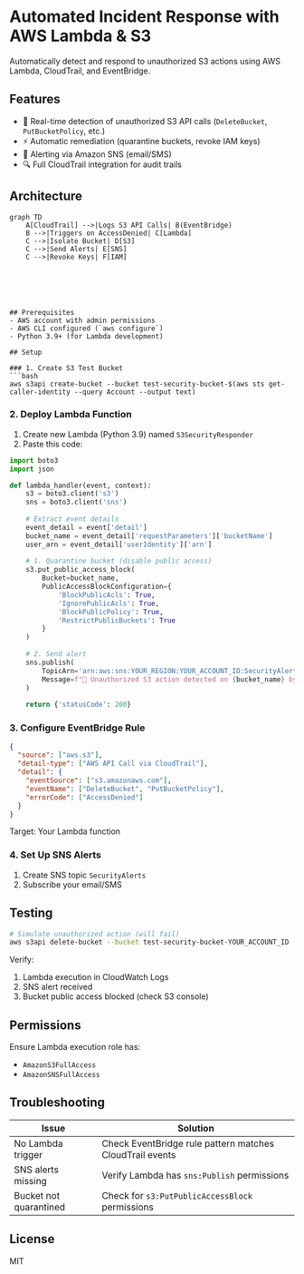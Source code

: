 # Automated Incident Response with AWS Lambda & S3

Automatically detect and respond to unauthorized S3 actions using AWS Lambda, CloudTrail, and EventBridge.

## Features
- 🚨 Real-time detection of unauthorized S3 API calls (`DeleteBucket`, `PutBucketPolicy`, etc.)
- ⚡ Automatic remediation (quarantine buckets, revoke IAM keys)
- 📧 Alerting via Amazon SNS (email/SMS)
- 🔍 Full CloudTrail integration for audit trails

## Architecture
```mermaid
graph TD
    A[CloudTrail] -->|Logs S3 API Calls| B(EventBridge)
    B -->|Triggers on AccessDenied| C[Lambda]
    C -->|Isolate Bucket| D[S3]
    C -->|Send Alerts| E[SNS]
    C -->|Revoke Keys| F[IAM]






## Prerequisites
- AWS account with admin permissions
- AWS CLI configured (`aws configure`)
- Python 3.9+ (for Lambda development)

## Setup

### 1. Create S3 Test Bucket
```bash
aws s3api create-bucket --bucket test-security-bucket-$(aws sts get-caller-identity --query Account --output text)
```

### 2. Deploy Lambda Function
1. Create new Lambda (Python 3.9) named `S3SecurityResponder`
2. Paste this code:
```python
import boto3
import json

def lambda_handler(event, context):
    s3 = boto3.client('s3')
    sns = boto3.client('sns')
    
    # Extract event details
    event_detail = event['detail']
    bucket_name = event_detail['requestParameters']['bucketName']
    user_arn = event_detail['userIdentity']['arn']
    
    # 1. Quarantine bucket (disable public access)
    s3.put_public_access_block(
        Bucket=bucket_name,
        PublicAccessBlockConfiguration={
            'BlockPublicAcls': True,
            'IgnorePublicAcls': True,
            'BlockPublicPolicy': True,
            'RestrictPublicBuckets': True
        }
    )
    
    # 2. Send alert
    sns.publish(
        TopicArn='arn:aws:sns:YOUR_REGION:YOUR_ACCOUNT_ID:SecurityAlerts',
        Message=f"🚨 Unauthorized S3 action detected on {bucket_name} by {user_arn}"
    )
    
    return {'statusCode': 200}
```

### 3. Configure EventBridge Rule
```json
{
  "source": ["aws.s3"],
  "detail-type": ["AWS API Call via CloudTrail"],
  "detail": {
    "eventSource": ["s3.amazonaws.com"],
    "eventName": ["DeleteBucket", "PutBucketPolicy"],
    "errorCode": ["AccessDenied"]
  }
}
```
Target: Your Lambda function

### 4. Set Up SNS Alerts
1. Create SNS topic `SecurityAlerts`
2. Subscribe your email/SMS

## Testing
```bash
# Simulate unauthorized action (will fail)
aws s3api delete-bucket --bucket test-security-bucket-YOUR_ACCOUNT_ID
```
Verify:
1. Lambda execution in CloudWatch Logs
2. SNS alert received
3. Bucket public access blocked (check S3 console)

## Permissions
Ensure Lambda execution role has:
- `AmazonS3FullAccess`
- `AmazonSNSFullAccess`

## Troubleshooting
| Issue | Solution |
|-------|----------|
| No Lambda trigger | Check EventBridge rule pattern matches CloudTrail events |
| SNS alerts missing | Verify Lambda has `sns:Publish` permissions |
| Bucket not quarantined | Check for `s3:PutPublicAccessBlock` permissions |

## License
MIT
```


